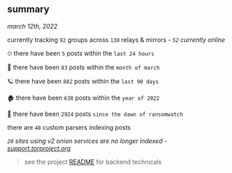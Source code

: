
## summary
_march 12th, 2022_

currently tracking `92` groups across `130` relays & mirrors - _`52` currently online_

⏲ there have been `5` posts within the `last 24 hours`

🦈 there have been `83` posts within the `month of march`

🪐 there have been `882` posts within the `last 90 days`

🏚 there have been `638` posts within the `year of 2022`

🦕 there have been `2924` posts `since the dawn of ransomwatch`

there are `48` custom parsers indexing posts

_`20` sites using v2 onion services are no longer indexed - [support.torproject.org](https://support.torproject.org/onionservices/v2-deprecation/)_

> see the project [README](https://github.com/thetanz/ransomwatch#ransomwatch--) for backend technicals
